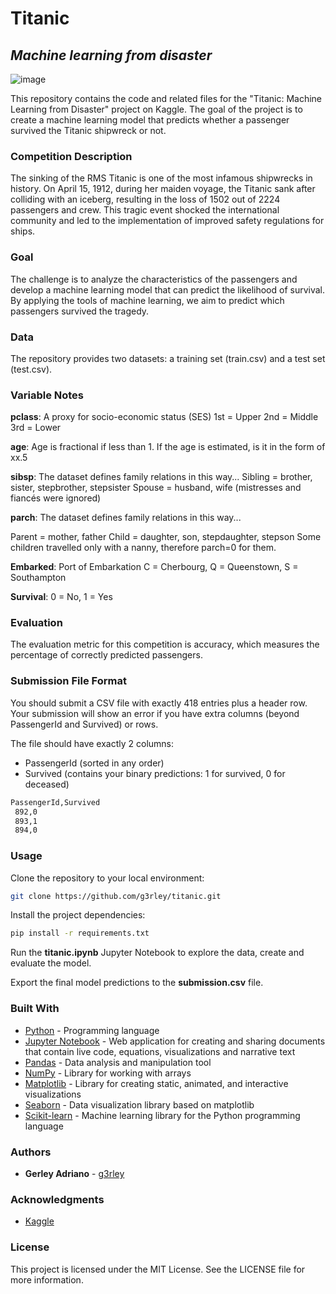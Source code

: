 # Titanic

## _Machine learning from disaster_

![image](https://github.com/g3rley/titanic/assets/96620547/2dd6bdac-46f6-4659-b7f0-7db242bd4ef5)

This repository contains the code and related files for the "Titanic: Machine Learning from Disaster" project on Kaggle. The goal of the project is to create a machine learning model that predicts whether a passenger survived the Titanic shipwreck or not.

### Competition Description

The sinking of the RMS Titanic is one of the most infamous shipwrecks in history. On April 15, 1912, during her maiden voyage, the Titanic sank after colliding with an iceberg, resulting in the loss of 1502 out of 2224 passengers and crew. This tragic event shocked the international community and led to the implementation of improved safety regulations for ships.

### Goal

The challenge is to analyze the characteristics of the passengers and develop a machine learning model that can predict the likelihood of survival. By applying the tools of machine learning, we aim to predict which passengers survived the tragedy.

### Data

The repository provides two datasets: a training set (train.csv) and a test set (test.csv).

### Variable Notes

**pclass**: A proxy for socio-economic status (SES)
1st = Upper
2nd = Middle
3rd = Lower

**age**: Age is fractional if less than 1. If the age is estimated, is it in the form of xx.5

**sibsp**: The dataset defines family relations in this way...
Sibling = brother, sister, stepbrother, stepsister
Spouse = husband, wife (mistresses and fiancés were ignored)

**parch**: The dataset defines family relations in this way...

Parent = mother, father
Child = daughter, son, stepdaughter, stepson
Some children travelled only with a nanny, therefore parch=0 for them.

**Embarked**: Port of Embarkation
C = Cherbourg, Q = Queenstown, S = Southampton

**Survival**: 0 = No, 1 = Yes

### Evaluation

The evaluation metric for this competition is accuracy, which measures the percentage of correctly predicted passengers.

### Submission File Format

You should submit a CSV file with exactly 418 entries plus a header row. Your submission will show an error if you have extra columns (beyond PassengerId and Survived) or rows.

The file should have exactly 2 columns:

* PassengerId (sorted in any order)
* Survived (contains your binary predictions: 1 for survived, 0 for deceased)

``` sh
PassengerId,Survived
 892,0
 893,1
 894,0
```

### Usage

Clone the repository to your local environment:
    
```sh
git clone https://github.com/g3rley/titanic.git
```

Install the project dependencies:

    
```sh
pip install -r requirements.txt
```

Run the **titanic.ipynb** Jupyter Notebook to explore the data, create and evaluate the model.

Export the final model predictions to the **submission.csv** file.

### Built With

* [Python](https://www.python.org/) - Programming language
* [Jupyter Notebook](https://jupyter.org/) - Web application for creating and sharing documents that contain live code, equations, visualizations and narrative text
* [Pandas](https://pandas.pydata.org/) - Data analysis and manipulation tool
* [NumPy](https://numpy.org/) - Library for working with arrays
* [Matplotlib](https://matplotlib.org/) - Library for creating static, animated, and interactive visualizations
* [Seaborn](https://seaborn.pydata.org/) - Data visualization library based on matplotlib
* [Scikit-learn](https://scikit-learn.org/stable/) - Machine learning library for the Python programming language


### Authors

* **Gerley Adriano** - [g3rley](https://github.com/g3rley)

### Acknowledgments

* [Kaggle](https://www.kaggle.com/c/titanic/overview)


### License

This project is licensed under the MIT License. See the LICENSE file for more information.
